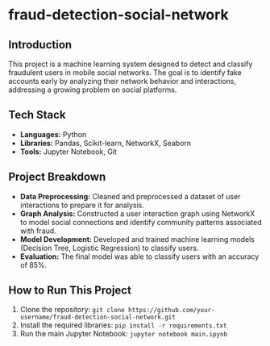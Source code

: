 # fraud-detection-social-network
## Introduction
This project is a machine learning system designed to detect and classify fraudulent users in mobile social networks. The goal is to identify fake accounts early by analyzing their network behavior and interactions, addressing a growing problem on social platforms.

## Tech Stack
* **Languages:** Python
* **Libraries:** Pandas, Scikit-learn, NetworkX, Seaborn
* **Tools:** Jupyter Notebook, Git

## Project Breakdown
* **Data Preprocessing:** Cleaned and preprocessed a dataset of user interactions to prepare it for analysis.
* **Graph Analysis:** Constructed a user interaction graph using NetworkX to model social connections and identify community patterns associated with fraud.
* **Model Development:** Developed and trained machine learning models (Decision Tree, Logistic Regression) to classify users.
* **Evaluation:** The final model was able to classify users with an accuracy of 85%.

## How to Run This Project
1. Clone the repository: `git clone https://github.com/your-username/fraud-detection-social-network.git`
2. Install the required libraries: `pip install -r requirements.txt`
3. Run the main Jupyter Notebook: `jupyter notebook main.ipynb`
